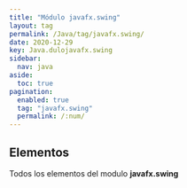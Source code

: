 ```yaml
---
title: "Módulo javafx.swing"
layout: tag
permalink: /Java/tag/javafx.swing/
date: 2020-12-29
key: Java.dulojavafx.swing
sidebar: 
  nav: java
aside: 
  toc: true
pagination: 
  enabled: true
  tag: "javafx.swing"
  permalink: /:num/
---
```


<h2>Elementos</h2>
Todos los elementos del modulo <strong>javafx.swing</strong>
